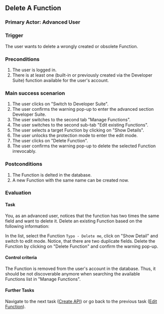 ## Delete A Function
### Primary Actor: Advanced User

### Trigger
The user wants to delete a wrongly created or obsolete Function.

### Preconditions
1. The user is logged in.
2. There is at least one (built-in or previously created via the Developer Suite) function available for the user's account.

### Main success scenarion
1. The user clicks on "Switch to Developer Suite".
2. The user confirms the warning pop-up to enter the advanced section Developer Suite.
3. The user switches to the second tab "Manage Functions".
4. The user switches to the second sub-tab "Edit existing Functions".
5. The user selects a target Function by clicking on "Show Details".
6. The user unlocks the protection mode to enter the edit mode.
7. The user clicks on "Delete Function".
8. The user confirms the warning pop-up to delete the selected Function irrevocably.

### Postconditions
1. The Function is delted in the database.
2. A new Function with the same name can be created now.

### Evaluation
#### Task
You, as an advanced user, notices that the function has two times the same field and want to delete it.
Delete an existing Function based on the following information:

In the list, select the Function `Typo - Delete me`, click on "Show Detail" and switch to edit mode.
Notice, that there are two duplicate fields.
Delete the Function by clicking on "Delete Function" and confirm the warning pop-up.

#### Control criteria
The Function is removed from the user's account in the database. Thus, it should be not discoverable anymore when searching the available Functions list in "Manage Functions".

#### Further Tasks
Navigate to the next task ([Create API](create_api_usecase.md)) or go back to the previous task ([Edit Function](edit_function_usecase.md)).
